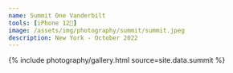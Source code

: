 ```yaml
---
name: Summit One Vanderbilt
tools: [iPhone 12📱]
image: /assets/img/photography/summit/summit.jpeg
description: New York - October 2022
---
```

<title>Summit One Vanderbilt</title>
 <div class="container-fluid">
 <div class="row">

{% include photography/gallery.html source=site.data.summit %}

</div>
</div>